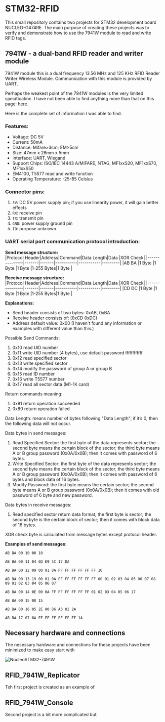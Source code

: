 # STM32-RFID
This small repository contains two projects for STM32 development board NUCLEO-G474RE.
The main purpose of creating these projects was to verify and demonstrate how to use the 7941W module to read and write RFID tags.  
 
## 7941W - a dual-band RFID reader and writer module
7941W module this is a dual frequency 13.56 MHz and 125 KHz RFID Reader Writer Wireless Module. 
Communication with this module is provided by UART.

Perhaps the weakest point of the 7941W modules is the very limited specification. I have not been able to find anything more than that on this page: [here](http://www.icstation.com/dual-frequency-rfid-reader-writer-wireless-module-uart-1356mhz-125khz-icidmifare-card-p-12444.html). 

Here is the complete set of information I was able to find.

### Features:
- Voltage: DC 5V
- Current: 50mA
- Distance: Mifare>3cm; EM>5cm
- Size: 47mm x 26mm x 5mm
- Interface: UART, Wiegand
- Support Chips: ISO/IEC 14443 A/MIFARE, NTAG, MF1xxS20, MF1xxS70, MF1xxS50
- EM4100, T5577 read and write function
- Operating Temperature: -25-85 Celsius

### Connector pins:
1. `5V`: DC 5V power supply pin; if you use linearity power, it will gain better effects
2. `RX`: receive pin
3. `TX`: transmit pin
4. `GND`: power supply ground pin
5. `IO`: purpose unknown

### UART serial port communication protocol introduction:

**Send message structure:**                                                
|Protocol Header|Address|Command|Data Length|Data       |XOR Check|
|---------------|-------|-------|-----------|-----------|---------|
|AB BA	        |1 Byte	|1 Byte	|1 Byte	    |1-255 Bytes|1 Byte   |

**Receive message structure:**                                                
|Protocol Header|Address|Command|Data Length|Data       |XOR Check|
|---------------|-------|-------|-----------|-----------|---------|
|CD DC	        |1 Byte	|1 Byte	|1 Byte	    |1-255 Bytes|1 Byte   |

**Explanations:**
- Send header consists of two bytes: 0xAB, 0xBA
- Receive header consists of: (0xCD 0xDC)
- Address default value: 0x00 (I haven't found any information or examples with different value than this.) 

Possible Send Commands:
1. 0x10 read UID number
2. 0x11 write UID number (4 bytes), use default password ffffffffffff
3. 0x12 read specified sector
4. 0x13 write specified sector
5. 0x14 modify the password of group A or group B
6. 0x15 read ID number
7. 0x16 write T5577 number
8. 0x17 read all sector data (M1-1K card)

Return commands meaning:
1. 0x81 return operation succeeded
2. 0x80 return operation failed

Data Length: means number of bytes following "Data Length"; if it’s 0, then the following data will not occur.

Data bytes in send messages:
1. Read Specified Sector: the first byte of the data represents sector; the second byte means the certain block of the sector; the third byte means A or B group password (0x0A/0x0B);
    then it comes with password of 6 bytes.
2. Write Specified Sector: the first byte of the data represents sector; the second byte means the certain block of the sector; the third byte means A or B group password (0x0A/0x0B);
    then it comes with password of 6 bytes and block data of 16 bytes.
3. Modify Password: the first byte means the certain sector; the second byte means A or B group password (0x0A/0x0B); then it comes with old password of 6 byte and new password.

Data bytes in receive messages:
1. Read specified sector return data format, the first byte is sector; the second byte is the certain block of sector; then it comes with block data of 16 bytes.

XOR check byte is calculated from message bytes except protocol header.

**Examples of send messages:**
```
AB BA 00 10 00 10
```
```
AB BA 00 11 04 6D E9 5C 17 DA
```
```
AB BA 00 12 09 00 01 0A FF FF FF FF FF FF 10
```
```
AB BA 00 13 19 00 01 0A FF FF FF FF FF FF 00 01 02 03 04 05 06 07 08 09 01 02 03 04 05 06 07
```
```
AB BA 00 14 0E 00 0A FF FF FF FF FF FF 01 02 03 04 05 06 17
```
```
AB BA 00 15 00 15
```
```
AB BA 00 16 05 2E 00 B6 A3 02 2A
```
```
AB BA 17 07 0A FF FF FF FF FF FF 1A
```


## Necessary hardware and connections
The nesessary hardware and connections for these projects have been minimized to make easy start with  

![NucleoSTM32-7491W](https://github.com/user-attachments/assets/31dc22c6-c049-4d99-920a-c960bb15a859)


## RFID_7941W_Replicator
Teh first project is created as an example of 

## RFID_7941W_Console
Second project is a bit more complicated but
